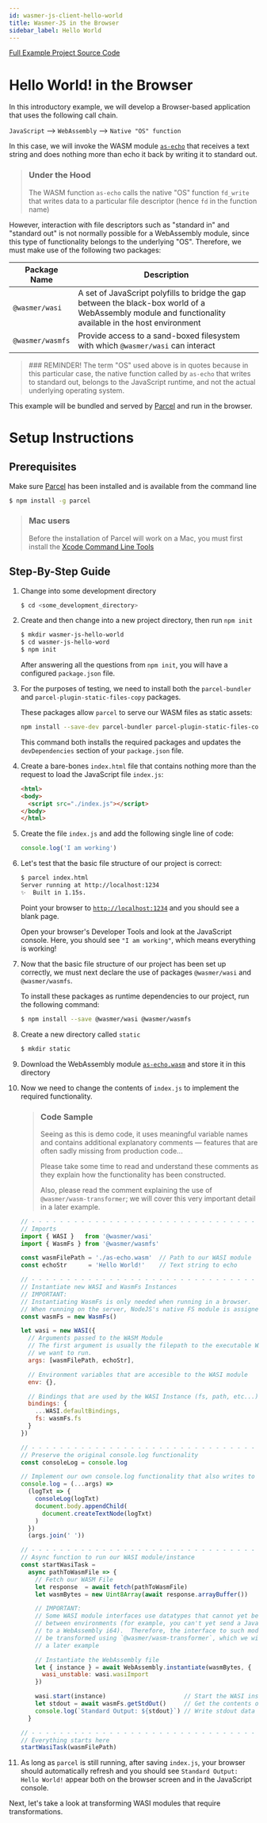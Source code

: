 ```yaml
---
id: wasmer-js-client-hello-world
title: Wasmer-JS in the Browser
sidebar_label: Hello World
---
```


[Full Example Project Source Code](https://github.com/wasmerio/docs.wasmer.io/tree/master/docs/wasmer-js/client/examples/hello-world)

# Hello World! in the Browser

In this introductory example, we will develop a Browser-based application that uses the following call chain.

`JavaScript` --> `WebAssembly` --> `Native "OS" function`

In this case, we will invoke the WASM module [`as-echo`](https://github.com/torch2424/as-echo) that receives a text string and does nothing more than echo it back by writing it to standard out.

> ### Under the Hood
> The WASM function `as-echo` calls the native "OS" function `fd_write` that writes data to a particular file descriptor (hence `fd` in the function name)

However, interaction with file descriptors such as "standard in" and "standard out" is not normally possible for a WebAssembly module, since this type of functionality belongs to the underlying "OS".  Therefore, we must make use of the following two packages:

| Package Name | Description
|---|---|
| `@wasmer/wasi` | A set of JavaScript polyfills to bridge the gap between the black-box world of a WebAssembly module and functionality available in the host environment
| `@wasmer/wasmfs` | Provide access to a sand-boxed filesystem with which `@wasmer/wasi` can interact

> ### REMINDER!
> The term "OS" used above is in quotes because in this particular case, the native function called by `as-echo` that writes to standard out, belongs to the JavaScript runtime, and not the actual underlying operating system.

This example will be bundled and served by [Parcel](https://parceljs.org/) and run in the browser.

# Setup Instructions

## Prerequisites

Make sure [Parcel](https://parceljs.org/) has been installed and is available from the command line

```bash
$ npm install -g parcel
```

> ### Mac users
> Before the installation of Parcel will work on a Mac, you must first install the [Xcode Command Line Tools](https://developer.apple.com/download/more/?=for%20Xcode)

## Step-By-Step Guide

1. Change into some development directory

    ```bash
    $ cd <some_development_directory>
    ```

1. Create and then change into a new project directory, then run `npm init`

    ```bash
    $ mkdir wasmer-js-hello-world
    $ cd wasmer-js-hello-word
    $ npm init
    ```

    After answering all the questions from `npm init`, you will have a configured `package.json` file.
 
1. For the purposes of testing, we need to install both the `parcel-bundler` and `parcel-plugin-static-files-copy` packages.

    These packages allow `parcel` to serve our WASM files as static assets:

    ```bash
    npm install --save-dev parcel-bundler parcel-plugin-static-files-copy
    ```

    This command both installs the required packages and updates the `devDependencies` section of your `package.json` file.

1. Create a bare-bones `index.html` file that contains nothing more than the request to load the JavaScript file `index.js`:

    ```html
    <html>
    <body>
      <script src="./index.js"></script>
    </body>
    </html>
    ```

1. Create the file `index.js` and add the following single line of code:

    ```JavaScript
    console.log('I am working')
    ```

1. Let's test that the basic file structure of our project is correct:

    ```bash
    $ parcel index.html
    Server running at http://localhost:1234 
    ✨  Built in 1.15s.
    ```

    Point your browser to [`http://localhost:1234`](http://localhost:1234) and you should see a blank page.
    
    Open your browser's Developer Tools and look at the JavaScript console. Here, you should see ```"I am working"```, which means everything is working!

1.  Now that the basic file structure of our project has been set up correctly, we must next declare the use of packages `@wasmer/wasi` and `@wasmer/wasmfs`.

    To install these packages as runtime dependencies to our project, run the following command:

    ```bash
    $ npm install --save @wasmer/wasi @wasmer/wasmfs
    ```

1. Create a new directory called `static`

    ```bash
    $ mkdir static
    ```
    
1. Download the WebAssembly module [`as-echo.wasm`](https://github.com/wasmerio/docs.wasmer.io/raw/master/docs/wasmer-js/wasm_lib/as-echo.wasm) and store it in this directory

1. Now we need to change the contents of `index.js` to implement the required functionality.

    > ### Code Sample
    > Seeing as this is demo code, it uses meaningful variable names and contains additional explanatory comments &mdash; features that are often sadly missing from production code...
    > 
    > Please take some time to read and understand these comments as they explain how the functionality has been constructed.
    >
    > Also, please read the comment explaining the use of `@wasmer/wasm-transformer`; we will cover this very important detail in a later example.

    ```JavaScript
    // - - - - - - - - - - - - - - - - - - - - - - - - - - - - - - - - - - - - - - -
    // Imports
    import { WASI }   from '@wasmer/wasi'
    import { WasmFs } from '@wasmer/wasmfs'

    const wasmFilePath = './as-echo.wasm'  // Path to our WASI module
    const echoStr      = 'Hello World!'    // Text string to echo

    // - - - - - - - - - - - - - - - - - - - - - - - - - - - - - - - - - - - - - - -
    // Instantiate new WASI and WasmFs Instances
    // IMPORTANT:
    // Instantiating WasmFs is only needed when running in a browser.
    // When running on the server, NodeJS's native FS module is assigned by default
    const wasmFs = new WasmFs()

    let wasi = new WASI({
      // Arguments passed to the WASM Module
      // The first argument is usually the filepath to the executable WASI module
      // we want to run.
      args: [wasmFilePath, echoStr],

      // Environment variables that are accesible to the WASI module
      env: {},

      // Bindings that are used by the WASI Instance (fs, path, etc...)
      bindings: {
        ...WASI.defaultBindings,
        fs: wasmFs.fs
      }
    })

    // - - - - - - - - - - - - - - - - - - - - - - - - - - - - - - - - - - - - - - -
    // Preserve the original console.log functionality
    const consoleLog = console.log

    // Implement our own console.log functionality that also writes to the DOM
    console.log = (...args) =>
      (logTxt => {
        consoleLog(logTxt)
        document.body.appendChild(
          document.createTextNode(logTxt)
        )
      })
      (args.join(' '))

    // - - - - - - - - - - - - - - - - - - - - - - - - - - - - - - - - - - - - - - -
    // Async function to run our WASI module/instance
    const startWasiTask =
      async pathToWasmFile => {
        // Fetch our WASM File
        let response  = await fetch(pathToWasmFile)
        let wasmBytes = new Uint8Array(await response.arrayBuffer())

        // IMPORTANT:
        // Some WASI module interfaces use datatypes that cannot yet be transferred
        // between environments (for example, you can't yet send a JavaScript BigInt
        // to a WebAssembly i64).  Therefore, the interface to such modules has to
        // be transformed using `@wasmer/wasm-transformer`, which we will cover in
        // a later example

        // Instantiate the WebAssembly file
        let { instance } = await WebAssembly.instantiate(wasmBytes, {
          wasi_unstable: wasi.wasiImport
        })

        wasi.start(instance)                      // Start the WASI instance
        let stdout = await wasmFs.getStdOut()     // Get the contents of stdout
        console.log(`Standard Output: ${stdout}`) // Write stdout data to the DOM
      }

    // - - - - - - - - - - - - - - - - - - - - - - - - - - - - - - - - - - - - - - -
    // Everything starts here
    startWasiTask(wasmFilePath)
    ```

1. As long as `parcel` is still running, after saving `index.js`, your browser should automatically refresh and you should see `Standard Output: Hello World!` appear both on the browser screen and in the JavaScript console.




Next, let's take a look at transforming WASI modules that require transformations.
